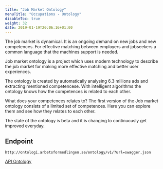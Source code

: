 ```yaml
---
title: "Job Market Ontology"
menuTitle: "Occupations - Ontology"
disableToc: true
weight: 32
date: 2019-01-19T20:06:16+01:00
---
```


The job market is dynamical. It is an ongoing demand on new jobs and new competences.
For effective matching between employers and jobseekers a common language that the machines support is needed.

Job market ontology is a project which uses modern technology to describe the job market for making more effective matching and better user experiences.

The ontology is created by automatically analysing 6.3 millions ads and extracting mentioned competencese. With intelligent algorithms the ontology knows how the competences is related to each other.

What does your competences relates to?
The first version of the Job market ontology consists of a limited set of competences. Here you can explore them and see how they relates to each other.

The state of the ontology is beta and it is changing to continuously get improved everyday.

## Endpoint
```
http://ontologi.arbetsformedlingen.se/ontology/v1/?url=swagger.json
```

[API Ontology](http://ontologi.arbetsformedlingen.se/ontology/v1/?url=swagger.json)
